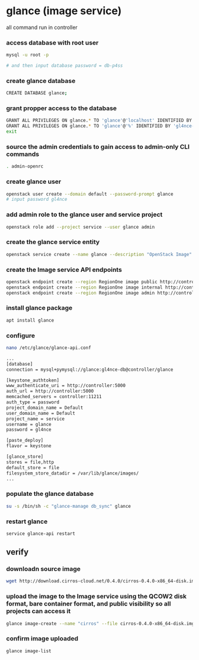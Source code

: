 # glance (image service)
all command run in controller

### access database with **root** user
```bash
mysql -u root -p

# and then input database password = db-p4ss
```

### create **glance** database
```bash
CREATE DATABASE glance;
```

### grant propper access to the database
```bash
GRANT ALL PRIVILEGES ON glance.* TO 'glance'@'localhost' IDENTIFIED BY 'gl4nce-db';
GRANT ALL PRIVILEGES ON glance.* TO 'glance'@'%' IDENTIFIED BY 'gl4nce-db';
exit
```

### source the admin credentials to gain access to admin-only CLI commands
```bash
. admin-openrc
```

### create **glance** user
```bash
openstack user create --domain default --password-prompt glance
# input password gl4nce
```

### add **admin** role to the **glance** user and **service** project
```bash
openstack role add --project service --user glance admin
```

### create the glance service entity
```bash
openstack service create --name glance --description "OpenStack Image" image
```

### create the Image service API endpoints
```bash
openstack endpoint create --region RegionOne image public http://controller:9292
openstack endpoint create --region RegionOne image internal http://controller:9292
openstack endpoint create --region RegionOne image admin http://controller:9292
```

### install **glance** package
```bash
apt install glance
```

### configure
```bash
nano /etc/glance/glance-api.conf

...
[database]
connection = mysql+pymysql://glance:gl4nce-db@controller/glance

[keystone_authtoken]
www_authenticate_uri = http://controller:5000
auth_url = http://controller:5000
memcached_servers = controller:11211
auth_type = password
project_domain_name = Default
user_domain_name = Default
project_name = service
username = glance
password = gl4nce

[paste_deploy]
flavor = keystone

[glance_store]
stores = file,http
default_store = file
filesystem_store_datadir = /var/lib/glance/images/
...
```

### populate the glance database
```bash
su -s /bin/sh -c "glance-manage db_sync" glance
```

### restart glance
```bash
service glance-api restart
```

## verify
### downloadn source image
```bash
wget http://download.cirros-cloud.net/0.4.0/cirros-0.4.0-x86_64-disk.img
```

### upload the image to the Image service using the QCOW2 disk format, bare container format, and public visibility so all projects can access it
```bash
glance image-create --name "cirros" --file cirros-0.4.0-x86_64-disk.img --disk-format qcow2 --container-format bare --visibility=public
```

### confirm image uploaded
```bash
glance image-list
```
